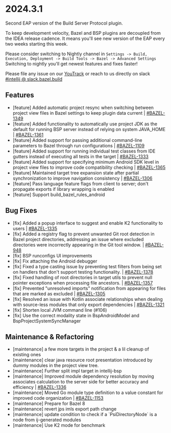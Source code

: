 <!DOCTYPE html> <html lang="en"> <head> <meta charset="UTF-8"> <title>Build Server Protocol Plugin 2024.3.1</title> </head> <body> <h1>2024.3.1</h1> <p>Second EAP version of the Build Server Protocol plugin.</p> <p>To keep development velocity, Bazel and BSP plugins are decoupled from the IDEA release cadence. It means you'll see new version of the EAP every two weeks starting this week.</p> <p>Please consider switching to Nightly channel in <code>Settings -> Build, Execution, Deployment -> Build Tools -> Bazel -> Advanced Settings</code><br> Switching to nightly you'll get newest features and fixes faster!</p> <p>Please file any issue on our <a href="https://youtrack.jetbrains.com/issues/BAZEL">YouTrack</a> or reach to us directly on slack <a href="https://bazelbuild.slack.com/archives/C025SBYFC4E">#intellij @ slack.bazel.build</a></p> <h2>Features</h2> <ul> <li>[feature] Added automatic project resync when switching between project view files in Bazel settings to keep plugin data current | <a href="https://youtrack.jetbrains.com/issue/BAZEL-1349">#BAZEL-1349</a></li> <li>[feature] Added functionality to automatically use project JDK as the default for running BSP server instead of relying on system JAVA_HOME | <a href="https://youtrack.jetbrains.com/issue/BAZEL-1361">#BAZEL-1361</a></li> <li>[feature] Added support for passing additional command-line parameters to Bazel through run configurations | <a href="https://youtrack.jetbrains.com/issue/BAZEL-1109">#BAZEL-1109</a></li> <li>[feature] Added support for running individual test classes from IDE gutters instead of executing all tests in the target | <a href="https://youtrack.jetbrains.com/issue/BAZEL-1333">#BAZEL-1333</a></li> <li>[feature] Added support for specifying minimum Android SDK level in project view files to improve code compatibility checking | <a href="https://youtrack.jetbrains.com/issue/BAZEL-1365">#BAZEL-1365</a></li> <li>[feature] Maintained target tree expansion state after partial synchronization to improve navigation consistency | <a href="https://youtrack.jetbrains.com/issue/BAZEL-1306">#BAZEL-1306</a></li> <li>[feature] Pass language feature flags from client to server; don't propagate exports if library wrapping is enabled</li> <li>[feature] Support build_bazel_rules_android</li> </ul> <h2>Bug Fixes</h2> <ul> <li>[fix] Added a popup interface to suggest and enable K2 functionality to users | <a href="https://youtrack.jetbrains.com/issue/BAZEL-1335">#BAZEL-1335</a></li> <li>[fix] Added a registry flag to prevent unwanted Git root detection in Bazel project directories, addressing an issue where excluded directories were incorrectly appearing in the Git tool window. | <a href="https://youtrack.jetbrains.com/issue/BAZEL-948">#BAZEL-948</a></li> <li>[fix] BSP runconfigs UI improvements</li> <li>[fix] Fix attaching the Android debugger</li> <li>[fix] Fixed a type casting issue by preventing test filters from being set on handlers that don't support testing functionality. | <a href="https://youtrack.jetbrains.com/issue/BAZEL-1378">#BAZEL-1378</a></li> <li>[fix] Fixed handling of root directories in target utils to prevent null pointer exceptions when processing file ancestors. | <a href="https://youtrack.jetbrains.com/issue/BAZEL-1357">#BAZEL-1357</a></li> <li>[fix] Prevented "unresolved imports" notification from appearing for files that are marked as excluded | <a href="https://youtrack.jetbrains.com/issue/BAZEL-1305">#BAZEL-1305</a></li> <li>[fix] Resolved an issue with Kotlin associate relationships when dealing with source-less modules that only export dependencies | <a href="https://youtrack.jetbrains.com/issue/BAZEL-1321">#BAZEL-1321</a></li> <li>[fix] Shorten local JVM command line (#106)</li> <li>[fix] Use the correct modality state in BspAndroidModel and BspProjectSystemSyncManager</li> </ul> <h2>Maintenance & Refactoring</h2> <ul> <li>[maintenance] a few more targets in the project & a lil cleanup of existing ones</li> <li>[maintenance] clear java resource root presentation introduced by dummy modules in the project view tree.</li> <li>[maintenance] Further split impl target in intellij-bsp</li> <li>[maintenance] Improved module dependency resolution by moving associates calculation to the server side for better accuracy and efficiency | <a href="https://youtrack.jetbrains.com/issue/BAZEL-1336">#BAZEL-1336</a></li> <li>[maintenance] Moved Go module type definition to a value constant for improved code organization | <a href="https://youtrack.jetbrains.com/issue/BAZEL-1153">#BAZEL-1153</a></li> <li>[maintenance] Prepare for Bazel 8</li> <li>[maintenance] revert jps imls export path change</li> <li>[maintenance] update condition to check if a `PsiDirectoryNode` is a node from ij-generated modules</li> <li>[maintenance] Use K2 mode for benchmark</li> </ul> </body> </html>
